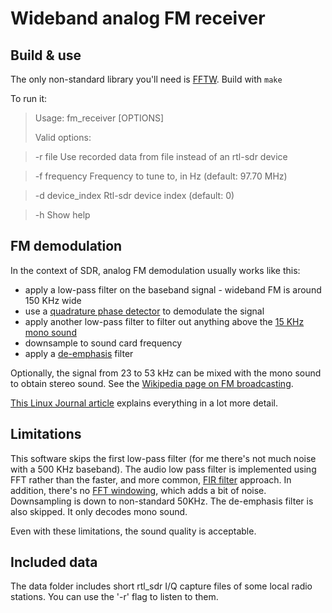 Wideband analog FM receiver
===========================

Build & use
-----------
The only non-standard library you'll need is [FFTW](http://www.fftw.org/). Build with
`make`

To run it:
>Usage: fm_receiver [OPTIONS]
>
>Valid options:

>  -r file         Use recorded data from file instead of an rtl-sdr device

>  -f frequency    Frequency to tune to, in Hz (default: 97.70 MHz)

>  -d device_index Rtl-sdr device index (default: 0)

>  -h              Show help


FM demodulation
---------------

In the context of SDR, analog FM demodulation usually works like this:
* apply a low-pass filter on the baseband signal - wideband FM is around 150 KHz wide
* use a [quadrature phase detector](https://en.wikipedia.org/wiki/Detector_%28radio%29#Quadrature_detector) to demodulate the signal
* apply another low-pass filter to filter out anything above the [15 KHz mono sound](https://en.wikipedia.org/wiki/FM_broadcasting#Other_subcarrier_services)
* downsample to sound card frequency
* apply a [de-emphasis](https://en.wikipedia.org/wiki/FM_broadcasting#Pre-emphasis_and_de-emphasis) filter

Optionally, the signal from 23 to 53 kHz can be mixed with the mono sound to obtain stereo sound. See the [Wikipedia page on FM broadcasting](https://en.wikipedia.org/wiki/FM_broadcasting#Other_subcarrier_services).

[This Linux Journal article](http://www.linuxjournal.com/article/7505?page=0,0) explains everything in a lot more detail.

Limitations
-----------

This software skips the first low-pass filter (for me there's not much noise with a 500 KHz baseband). The audio low pass filter is implemented using FFT rather than the faster, and more common, [FIR filter](https://en.wikipedia.org/wiki/Finite_impulse_response) approach. In addition, there's no [FFT windowing](https://en.wikipedia.org/wiki/Window_function#Spectral_analysis), which adds a bit of noise. Downsampling is down to non-standard 50KHz. The de-emphasis filter is also skipped. It only decodes mono sound.

Even with these limitations, the sound quality is acceptable.

Included data
-------------

The data folder includes short rtl_sdr I/Q capture files of some local radio stations. You can use the '-r' flag to listen to them.
